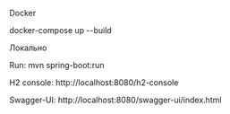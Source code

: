 Docker

docker-compose up --build

Локально

Run:
mvn spring-boot:run

H2 console:
http://localhost:8080/h2-console

Swagger-UI:
http://localhost:8080/swagger-ui/index.html

